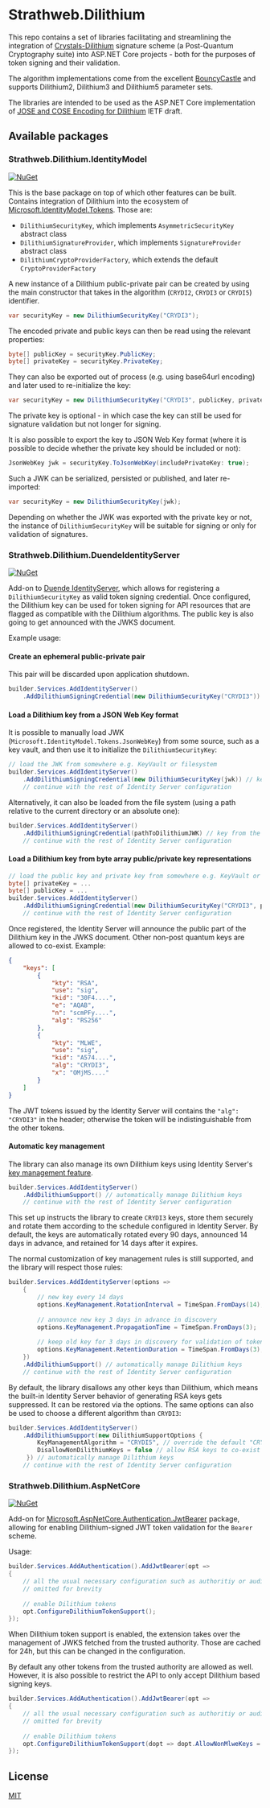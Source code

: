 # Strathweb.Dilithium

This repo contains a set of libraries facilitating and streamlining the integration of [Crystals-Dilithium](https://pq-crystals.org/dilithium/) signature scheme (a Post-Quantum Cryptography suite) into ASP.NET Core projects - both for the purposes of token signing and their validation.

The algorithm implementations come from the excellent [BouncyCastle](https://www.bouncycastle.org/csharp/) and supports Dilithium2, Dilithium3 and Dilithium5 parameter sets.

The libraries are intended to be used as the ASP.NET Core implementation of [JOSE and COSE Encoding for Dilithium](https://datatracker.ietf.org/doc/html/draft-ietf-cose-dilithium-01) IETF draft.

## Available packages

### Strathweb.Dilithium.IdentityModel

[![NuGet](https://img.shields.io/nuget/v/Strathweb.Dilithium.IdentityModel.svg)](https://www.nuget.org/packages/Strathweb.Dilithium.IdentityModel/)

This is the base package on top of which other features can be built. Contains integration of Dilithium into the ecosystem of [Microsoft.IdentityModel.Tokens](https://www.nuget.org/packages/Microsoft.IdentityModel.Tokens). Those are:

 - `DilithiumSecurityKey`, which implements `AsymmetricSecurityKey` abstract class
 - `DilithiumSignatureProvider`, which implements `SignatureProvider` abstract class
 - `DilithiumCryptoProviderFactory`, which extends the default `CryptoProviderFactory`

A new instance of a Dilithium public-private pair can be created by using the main constructor that takes in the algorithm (`CRYDI2`, `CRYDI3` or `CRYDI5`) identifier.

```csharp
var securityKey = new DilithiumSecurityKey("CRYDI3");
```

The encoded private and public keys can then be read using the relevant properties:

```csharp
byte[] publicKey = securityKey.PublicKey;
byte[] privateKey = securityKey.PrivateKey;
```

They can also be exported out of process (e.g. using base64url encoding) and later used to re-initialize the key:

```csharp
var securityKey = new DilithiumSecurityKey("CRYDI3", publicKey, privateKey);
```

The private key is optional - in which case the key can still be used for signature validation but not longer for signing. 

It is also possible to export the key to JSON Web Key format (where it is possible to decide whether the private key should be included or not):

```csharp
JsonWebKey jwk = securityKey.ToJsonWebKey(includePrivateKey: true);
```

Such a JWK can be serialized, persisted or published, and later re-imported:

```csharp
var securityKey = new DilithiumSecurityKey(jwk);
```

Depending on whether the JWK was exported with the private key or not, the instance of `DilithiumSecurityKey` will be suitable for signing or only for validation of signatures.

### Strathweb.Dilithium.DuendeIdentityServer

[![NuGet](https://img.shields.io/nuget/v/Strathweb.Dilithium.DuendeIdentityServer.svg)](https://www.nuget.org/packages/Strathweb.Dilithium.DuendeIdentityServer/)

Add-on to [Duende IdentityServer](https://duendesoftware.com/products/identityserver), which allows for registering a `DilithiumSecurityKey` as valid token signing credential. Once configured, the Dilithium key can be used for token signing for API resources that are flagged as compatible with the Dilithium algorithms. The public key is also going to get announced with the JWKS document.

Example usage:

#### Create an ephemeral public-private pair

This pair will be discarded upon application shutdown.

```csharp
builder.Services.AddIdentityServer()
    .AddDilithiumSigningCredential(new DilithiumSecurityKey("CRYDI3")) // new key per startup
```

#### Load a Dilithium key from a JSON Web Key format

It is possible to manually load JWK (`Microsoft.IdentityModel.Tokens.JsonWebKey`) from some source, such as a key vault, and then use it to initialize the `DilithiumSecurityKey`:

```csharp
// load the JWK from somewhere e.g. KeyVault or filesystem
builder.Services.AddIdentityServer()
    .AddDilithiumSigningCredential(new DilithiumSecurityKey(jwk)) // key from the JWK
    // continue with the rest of Identity Server configuration
```

Alternatively, it can also be loaded from the file system (using a path relative to the current directory or an absolute one):

```csharp
builder.Services.AddIdentityServer()
    .AddDilithiumSigningCredential(pathToDilithiumJWK) // key from the JWK on the filesystem
    // continue with the rest of Identity Server configuration
```

#### Load a Dilithium key from byte array public/private key representations

```csharp
// load the public key and private key from somewhere e.g. KeyVault or filesystem
byte[] privateKey = ...
byte[] publicKey = ...
builder.Services.AddIdentityServer()
    .AddDilithiumSigningCredential(new DilithiumSecurityKey("CRYDI3", publicKey, privateKey)) // key from the JWK
    // continue with the rest of Identity Server configuration
```

Once registered, the Identity Server will announce the public part of the Dilithium key in the JWKS document. Other non-post quantum keys are allowed to co-exist. Example:

```json
{
    "keys": [
        {
            "kty": "RSA",
            "use": "sig",
            "kid": "30F4....",
            "e": "AQAB",
            "n": "scmPFy....",
            "alg": "RS256"
        },
        {
            "kty": "MLWE",
            "use": "sig",
            "kid": "A574....",
            "alg": "CRYDI3",
            "x": "OMjMS...."
        }
    ]
}
```

The JWT tokens issued by the Identity Server will contains the `"alg": "CRYDI3"` in the header; otherwise the token will be indistinguishable from the other tokens.

#### Automatic key management

The library can also manage its own Dilithium keys using Identity Server's [key management feature](https://docs.duendesoftware.com/identityserver/v5/fundamentals/keys/). 

```csharp
builder.Services.AddIdentityServer()
    .AddDilithiumSupport() // automatically manage Dilithium keys
    // continue with the rest of Identity Server configuration
```

This set up instructs the library to create `CRYDI3` keys, store them securely and rotate them according to the schedule configured in Identity Server. By default, the keys are automatically rotated every 90 days, announced 14 days in advance, and retained for 14 days after it expires.

The normal customization of key management rules is still supported, and the library will respect those rules:

```csharp
builder.Services.AddIdentityServer(options =>
    {
        // new key every 14 days
        options.KeyManagement.RotationInterval = TimeSpan.FromDays(14);
        
        // announce new key 3 days in advance in discovery
        options.KeyManagement.PropagationTime = TimeSpan.FromDays(3);
        
        // keep old key for 3 days in discovery for validation of tokens
        options.KeyManagement.RetentionDuration = TimeSpan.FromDays(3);
    })
    .AddDilithiumSupport() // automatically manage Dilithium keys
    // continue with the rest of Identity Server configuration
```

By default, the library disallows any other keys than Dilithium, which means the built-in Identity Server behavior of generating RSA keys gets suppressed. It can be restored via the options. The same options can also be used to choose a different algorithm than `CRYDI3`:

```csharp
builder.Services.AddIdentityServer()
    .AddDilithiumSupport(new DilithiumSupportOptions {
        KeyManagementAlgorithm = "CRYDI5", // override the default "CRYDI3"
        DisallowNonDilithiumKeys = false // allow RSA keys to co-exist
     }) // automatically manage Dilithium keys
    // continue with the rest of Identity Server configuration
```

### Strathweb.Dilithium.AspNetCore

[![NuGet](https://img.shields.io/nuget/v/Strathweb.Dilithium.AspNetCore.svg)](https://www.nuget.org/packages/Strathweb.Dilithium.AspNetCore/)

Add-on for [Microsoft.AspNetCore.Authentication.JwtBearer](https://www.nuget.org/packages/Microsoft.AspNetCore.Authentication.JwtBearer) package, allowing for enabling Dilithium-signed JWT token validation for the `Bearer` scheme.

Usage:

```csharp
builder.Services.AddAuthentication().AddJwtBearer(opt =>
{
    // all the usual necessary configuration such as authoritiy or audience
    // omitted for brevity
    
    // enable Dilithium tokens
    opt.ConfigureDilithiumTokenSupport();
});
```

When Dilithium token support is enabled, the extension takes over the management of JWKS fetched from the trusted authority. Those are cached for 24h, but this can be changed in the configuration.

By default any other tokens from the trusted authority are allowed as well. However, it is also possible to restrict the API to only accept Dilithium based signing keys.

```csharp
builder.Services.AddAuthentication().AddJwtBearer(opt =>
{
    // all the usual necessary configuration such as authoritiy or audience
    // omitted for brevity
    
    // enable Dilithium tokens
    opt.ConfigureDilithiumTokenSupport(dopt => dopt.AllowNonMlweKeys = false;);
});
```

## License
[MIT](https://github.com/filipw/Strathweb.Dilithium/blob/main/LICENSE)
